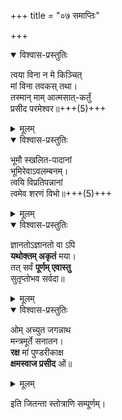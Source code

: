 +++
title = "०७ समाप्तिः"

+++


<details open><summary>विश्वास-प्रस्तुतिः</summary>

त्वया विना न मे किञ्चित्‌  
मां विना तवकस् तथा।  
तस्मान् माम् आत्मसात्-कर्तुं  
प्रसीद परमेश्वर॥+++(5)+++
</details>

<details><summary>मूलम्</summary>

त्वया विना नमेकिञ्चित्‌ मांविना तवकस्तथा।  
तस्मान्मामात्मसात्कर्तुं प्रसीद परमेश्वर॥
</details>


<details open><summary>विश्वास-प्रस्तुतिः</summary>

भूमौ स्खलित-पादानां  
भूमिरेवाऽवलम्बनम्‌।  
त्वयि विप्रतिपन्नानां  
त्वमेव शरणं विभो॥+++(5)+++
</details>

<details><summary>मूलम्</summary>

भूमौ स्खलितपादानां भूमिरेवाऽवलम्बनम्‌।  
त्वयि विप्रतिपन्नानां त्वमेव शरणं विभो॥
</details>


<details open><summary>विश्वास-प्रस्तुतिः</summary>

ज्ञानतोऽज्ञानतो वा ऽपि  
**यथोक्तम् अकृतं** मया।  
तत् सर्वं **पूर्णम् एवास्तु**  
सुतृप्तोभव सर्वदा॥
</details>

<details><summary>मूलम्</summary>

ज्ञानतोऽज्ञानतोवापि यथोक्तमकृतं मया।  
तत्सर्वं पूर्णमेवास्तु सुतृप्तोभव सर्वदा॥
</details>


<details open><summary>विश्वास-प्रस्तुतिः</summary>

ओम् अच्युत जगन्नाथ  
मन्त्रमूर्ते सनातन।  
**रक्ष** मां पुण्डरीकाक्ष  
**क्षमस्वाज प्रसीद** ओं॥
</details>

<details><summary>मूलम्</summary>

ओमच्युत जगन्नाथ मन्त्रमूर्ते सनातन।  
रक्षमां पुण्डरीकाक्ष क्षमस्वाज प्रसीद ओं॥
</details>

इति जितन्ता स्तोत्राणि सम्पूर्णम्‌।  
